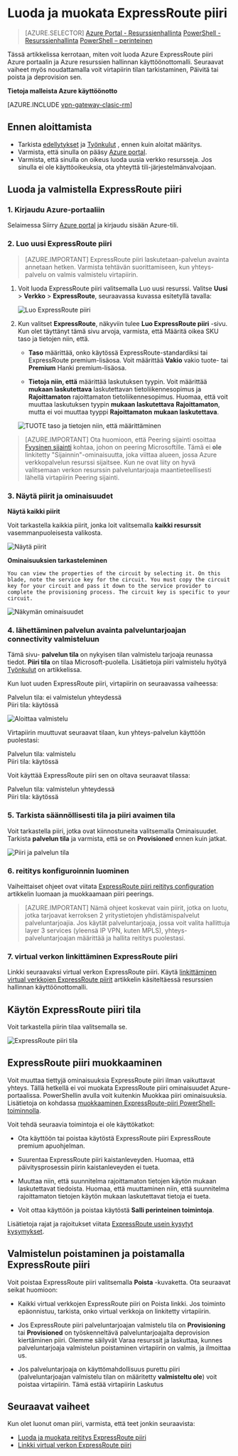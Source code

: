 <properties
   pageTitle="Luoda ja muokata ExpressRoute piiri käyttämällä Resurssienhallinta ja Azure-portaalin | Microsoft Azure"
   description="Tässä artikkelissa kerrotaan, miten voit luoda, valmistella, tarkista, päivittää, poistaa ja deprovision ExpressRoute piiri."
   documentationCenter="na"
   services="expressroute"
   authors="cherylmc"
   manager="carmonm"
   editor=""
   tags="azure-resource-manager"/>
<tags
   ms.service="expressroute"
   ms.devlang="na"
   ms.topic="article"
   ms.tgt_pltfrm="na"
   ms.workload="infrastructure-services"
   ms.date="10/10/2016"
   ms.author="cherylmc"/>

# <a name="create-and-modify-an-expressroute-circuit"></a>Luoda ja muokata ExpressRoute piiri

> [AZURE.SELECTOR]
[Azure Portal - Resurssienhallinta](expressroute-howto-circuit-portal-resource-manager.md)
[PowerShell - Resurssienhallinta](expressroute-howto-circuit-arm.md)
[PowerShell – perinteinen](expressroute-howto-circuit-classic.md)

Tässä artikkelissa kerrotaan, miten voit luoda Azure ExpressRoute piiri Azure portaalin ja Azure resurssien hallinnan käyttöönottomalli. Seuraavat vaiheet myös noudattamalla voit virtapiirin tilan tarkistaminen, Päivitä tai poista ja deprovision sen.

**Tietoja malleista Azure käyttöönotto**

[AZURE.INCLUDE [vpn-gateway-clasic-rm](../../includes/vpn-gateway-classic-rm-include.md)] 


## <a name="before-you-begin"></a>Ennen aloittamista


- Tarkista [edellytykset](expressroute-prerequisites.md) ja [Työnkulut](expressroute-workflows.md) , ennen kuin aloitat määritys.
- Varmista, että sinulla on pääsy [Azure portal](https://portal.azure.com).
- Varmista, että sinulla on oikeus luoda uusia verkko resursseja. Jos sinulla ei ole käyttöoikeuksia, ota yhteyttä tili-järjestelmänvalvojaan.

## <a name="create-and-provision-an-expressroute-circuit"></a>Luoda ja valmistella ExpressRoute piiri

### <a name="1-sign-in-to-the-azure-portal"></a>1. Kirjaudu Azure-portaaliin

Selaimessa Siirry [Azure portal](http://portal.azure.com) ja kirjaudu sisään Azure-tili.

### <a name="2-create-a-new-expressroute-circuit"></a>2. Luo uusi ExpressRoute piiri

>[AZURE.IMPORTANT] ExpressRoute piiri laskutetaan-palvelun avainta annetaan hetken. Varmista tehtävän suorittamiseen, kun yhteys-palvelu on valmis valmistelu virtapiirin.

1. Voit luoda ExpressRoute piiri valitsemalla Luo uusi resurssi. Valitse **Uusi** > **Verkko** > **ExpressRoute**, seuraavassa kuvassa esitetyllä tavalla:

    ![Luo ExpressRoute piiri](./media/expressroute-howto-circuit-portal-resource-manager/createcircuit1.png)

2. Kun valitset **ExpressRoute**, näkyviin tulee **Luo ExpressRoute piiri** -sivu. Kun olet täyttänyt tämä sivu arvoja, varmista, että Määritä oikea SKU taso ja tietojen niin, että.

    - **Taso** määrittää, onko käytössä ExpressRoute-standardiksi tai ExpressRoute premium-lisäosa. Voit määrittää **Vakio** vakio tuote- tai **Premium** Hanki premium-lisäosa.

    - **Tietoja niin, että** määrittää laskutuksen tyypin. Voit määrittää **mukaan laskutettava** laskutettavan tietoliikennesopimus ja **Rajoittamaton** rajoittamaton tietoliikennesopimus. Huomaa, että voit muuttaa laskutuksen tyypin **mukaan laskutettava** **Rajoittamaton**, mutta ei voi muuttaa tyyppi **Rajoittamaton** **mukaan laskutettava**.

    ![TUOTE taso ja tietojen niin, että määrittäminen](./media/expressroute-howto-circuit-portal-resource-manager/createcircuit2.png)

>[AZURE.IMPORTANT] Ota huomioon, että Peering sijainti osoittaa [Fyysinen sijainti](expressroute-locations.md) kohtaa, johon on peering Microsoftille. Tämä ei **ole** linkitetty "Sijainnin"-ominaisuutta, joka viittaa alueen, jossa Azure verkkopalvelun resurssi sijaitsee. Kun ne ovat liity on hyvä valitsemaan verkon resurssin palveluntarjoaja maantieteellisesti lähellä virtapiirin Peering sijainti. 

### <a name="3-view-the-circuits-and-properties"></a>3. Näytä piirit ja ominaisuudet

**Näytä kaikki piirit**

Voit tarkastella kaikkia piirit, jonka loit valitsemalla **kaikki resurssit** vasemmanpuoleisesta valikosta.
    
![Näytä piirit](./media/expressroute-howto-circuit-portal-resource-manager/listresource.png)

**Ominaisuuksien tarkasteleminen**

    You can view the properties of the circuit by selecting it. On this blade, note the service key for the circuit. You must copy the circuit key for your circuit and pass it down to the service provider to complete the provisioning process. The circuit key is specific to your circuit.

![Näkymän ominaisuudet](./media/expressroute-howto-circuit-portal-resource-manager/listproperties1.png)


### <a name="4-send-the-service-key-to-your-connectivity-provider-for-provisioning"></a>4. lähettäminen palvelun avainta palveluntarjoajan connectivity valmisteluun

Tämä sivu- **palvelun tila** on nykyisen tilan valmistelu tarjoaja reunassa tiedot. **Piiri tila** on tilaa Microsoft-puolella. Lisätietoja piiri valmistelu hyötyä [Työnkulut](expressroute-workflows.md#expressroute-circuit-provisioning-states) on artikkelissa.

Kun luot uuden ExpressRoute piiri, virtapiirin on seuraavassa vaiheessa:

Palvelun tila: ei valmistelun yhteydessä<BR>
Piiri tila: käytössä

![Aloittaa valmistelu](./media/expressroute-howto-circuit-portal-resource-manager/viewstatus.png)

Virtapiirin muuttuvat seuraavat tilaan, kun yhteys-palvelun käyttöön puolestasi:

Palvelun tila: valmistelu<BR>
Piiri tila: käytössä

Voit käyttää ExpressRoute piiri sen on oltava seuraavat tilassa:

Palvelun tila: valmistelun yhteydessä<BR>
Piiri tila: käytössä


### <a name="5-periodically-check-the-status-and-the-state-of-the-circuit-key"></a>5. Tarkista säännöllisesti tila ja piiri avaimen tila

Voit tarkastella piiri, jotka ovat kiinnostuneita valitsemalla Ominaisuudet. Tarkista **palvelun tila** ja varmista, että se on **Provisioned** ennen kuin jatkat.


![Piiri ja palvelun tila](./media/expressroute-howto-circuit-portal-resource-manager/viewstatusprovisioned.png)


### <a name="6-create-your-routing-configuration"></a>6. reititys konfiguroinnin luominen

Vaiheittaiset ohjeet ovat viitata [ExpressRoute piiri reititys configuration](expressroute-howto-routing-portal-resource-manager.md) artikkelin luomaan ja muokkaamaan piiri peerings.

>[AZURE.IMPORTANT] Nämä ohjeet koskevat vain piirit, jotka on luotu, jotka tarjoavat kerroksen 2 yritystietojen yhdistämispalvelut palveluntarjoajia. Jos käytät palveluntarjoaja, jossa voit valita hallittuja layer 3 services (yleensä IP VPN, kuten MPLS), yhteys-palveluntarjoajan määrittää ja hallita reititys puolestasi.

### <a name="7-link-a-virtual-network-to-an-expressroute-circuit"></a>7. virtual verkon linkittäminen ExpressRoute piiri

Linkki seuraavaksi virtual verkon ExpressRoute piiri. Käytä [linkittäminen virtual verkkojen ExpressRoute piirit](expressroute-howto-linkvnet-arm.md) artikkelin käsiteltäessä resurssien hallinnan käyttöönottomalli.

## <a name="getting-the-status-of-an-expressroute-circuit"></a>Käytön ExpressRoute piiri tila

Voit tarkastella piirin tilaa valitsemalla se. 

![ExpressRoute piiri tila](./media/expressroute-howto-circuit-portal-resource-manager/listproperties1.png)


## <a name="modifying-an-expressroute-circuit"></a>ExpressRoute piiri muokkaaminen

Voit muuttaa tiettyjä ominaisuuksia ExpressRoute piiri ilman vaikuttavat yhteys. Tällä hetkellä ei voi muokata ExpressRoute piiri ominaisuudet Azure-portaalissa. PowerShellin avulla voit kuitenkin Muokkaa piiri ominaisuuksia. Lisätietoja on kohdassa [muokkaaminen ExpressRoute-piiri PowerShell-toiminnolla](expressroute-howto-circuit-arm.md#modify).

Voit tehdä seuraavia toimintoja ei ole käyttökatkot:

- Ota käyttöön tai poistaa käytöstä ExpressRoute piiri ExpressRoute premium apuohjelman.

- Suurentaa ExpressRoute piiri kaistanleveyden. Huomaa, että päivitysprosessin piirin kaistanleveyden ei tueta. 

- Muuttaa niin, että suunnitelma rajoittamaton tietojen käytön mukaan laskutettavat tiedoista. Huomaa, että muuttaminen niin, että suunnitelma rajoittamaton tietojen käytön mukaan laskutettavat tietoja ei tueta.

-  Voit ottaa käyttöön ja poistaa käytöstä **Salli perinteinen toimintoja**.

Lisätietoja rajat ja rajoitukset viitata [ExpressRoute usein kysytyt kysymykset](expressroute-faqs.md).


## <a name="deprovisioning-and-deleting-an-expressroute-circuit"></a>Valmistelun poistaminen ja poistamalla ExpressRoute piiri

Voit poistaa ExpressRoute piiri valitsemalla **Poista** -kuvaketta. Ota seuraavat seikat huomioon:

- Kaikki virtual verkkojen ExpressRoute piiri on Poista linkki. Jos toiminto epäonnistuu, tarkista, onko virtual verkkoja on linkitetty virtapiirin.

- Jos ExpressRoute piiri palveluntarjoajan valmistelu tila on **Provisioning** tai **Provisioned** on työskenneltävä palveluntarjoajalta deprovision kiertäminen piiri. Olemme säilyvät Varaa resurssit ja laskuttaa, kunnes palveluntarjoaja valmistelun poistaminen virtapiirin on valmis, ja ilmoittaa us.

- Jos palveluntarjoaja on käyttömahdollisuus purettu piiri (palveluntarjoajan valmistelu tilan on määritetty **valmisteltu ole**) voit poistaa virtapiirin. Tämä estää virtapiirin Laskutus

## <a name="next-steps"></a>Seuraavat vaiheet

Kun olet luonut oman piiri, varmista, että teet jonkin seuraavista:

- [Luoda ja muokata reititys ExpressRoute piiri](expressroute-howto-routing-portal-resource-manager.md)
- [Linkki virtual verkon ExpressRoute piiri](expressroute-howto-linkvnet-arm.md)
